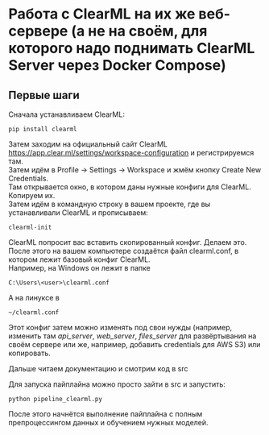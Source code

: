 # Работа с ClearML на их же веб-сервере (а не на своём, для которого надо поднимать ClearML Server через Docker Compose)
## Первые шаги
Сначала устанавливаем ClearML:
```
pip install clearml
```
Затем заходим на официальный сайт ClearML https://app.clear.ml/settings/workspace-configuration и регистрируемся там.\
Затем идём в Profile -> Settings -> Workspace и жмём кнопку Create New Credentials.\
Там открывается окно, в котором даны нужные конфиги для ClearML. Копируем их.\
Затем идём в командную строку в вашем проекте, где вы устанавливали ClearML и прописываем:
```
clearml-init
```
ClearML попросит вас вставить скопированный конфиг. Делаем это.\
После этого на вашем компьютере создаётся файл clearml.conf, в котором лежит базовый конфиг ClearML.\
Например, на Windows он лежит в папке 
```
C:\Users\<user>\clearml.conf
```
А на линуксе в
```
~/clearml.conf
```
Этот конфиг затем можно изменять под свои нужды (например, изменить там *api_server*, *web_server*, *files_server* для развёртывания на своём сервере или же, например, добавить credentials для AWS S3) или копировать.

Дальше читаем документацию и смотрим код в src

Для запуска пайплайна можно просто зайти в src и запустить:
```
python pipeline_clearml.py
```
После этого начнётся выполнение пайплайна с полным препроцессингом данных и обучением нужных моделей.
